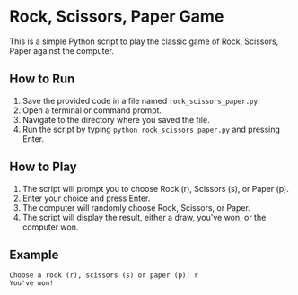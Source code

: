 # Rock, Scissors, Paper Game

This is a simple Python script to play the classic game of Rock, Scissors, Paper against the computer.

## How to Run

1. Save the provided code in a file named `rock_scissors_paper.py`.
2. Open a terminal or command prompt.
3. Navigate to the directory where you saved the file.
4. Run the script by typing `python rock_scissors_paper.py` and pressing Enter.

## How to Play

1. The script will prompt you to choose Rock (r), Scissors (s), or Paper (p).
2. Enter your choice and press Enter.
3. The computer will randomly choose Rock, Scissors, or Paper.
4. The script will display the result, either a draw, you've won, or the computer won.

## Example

```text
Choose a rock (r), scissors (s) or paper (p): r
You've won!
```

